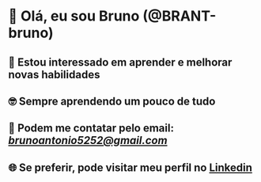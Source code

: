 #  :grimacing: Olá, eu sou Bruno (@BRANT-bruno)
## :monocle_face: Estou interessado em aprender e melhorar novas habilidades
## :nerd_face: Sempre aprendendo um pouco de tudo
## :e-mail: Podem me contatar pelo email: *brunoantonio5252@gmail.com*
## :globe_with_meridians: Se preferir, pode visitar meu perfil no [Linkedin](www.linkedin.com/in/bruno-antônio-047b9a145)
<!---
BRANT-bruno/BRANT-bruno is a ✨ special ✨ repository because its `README.md` (this file) appears on your GitHub profile.
You can click the Preview link to take a look at your changes.
--->
